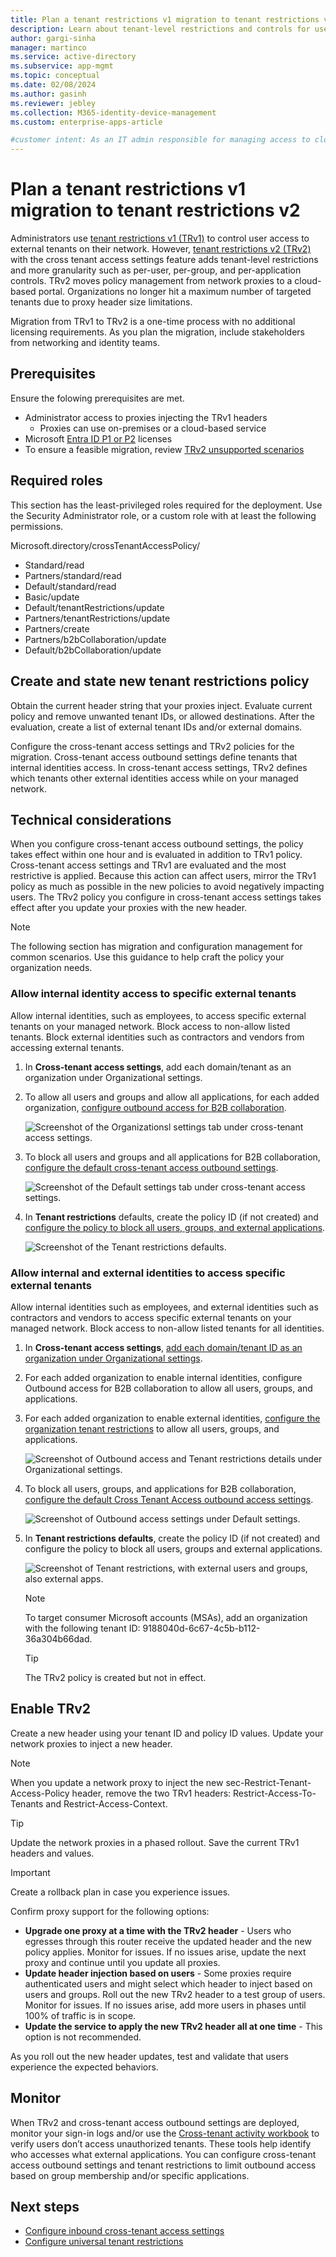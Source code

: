 ```yaml
---
title: Plan a tenant restrictions v1 migration to tenant restrictions v2
description: Learn about tenant-level restrictions and controls for users, groups, and applications, also policy management in a cloud-based portal. 
author: gargi-sinha
manager: martinco
ms.service: active-directory
ms.subservice: app-mgmt
ms.topic: conceptual
ms.date: 02/08/2024
ms.author: gasinh
ms.reviewer: jebley
ms.collection: M365-identity-device-management
ms.custom: enterprise-apps-article

#customer intent: As an IT admin responsible for managing access to cloud services, I want to restrict access to approved resources for users in my organization, so that I can ensure security and compliance.
---
```


# Plan a tenant restrictions v1 migration to tenant restrictions v2

Administrators use [tenant restrictions v1 (TRv1)](~/identity/enterprise-apps/tenant-restrictions.md) to control user access to external tenants on their network. However, [tenant restrictions v2 (TRv2)](~/tenant-restrictions-v2.md) with the cross tenant access settings feature adds tenant-level restrictions and more granularity such as per-user, per-group, and per-application controls. TRv2 moves policy management from network proxies to a cloud-based portal. Organizations no longer hit a maximum number of targeted tenants due to proxy header size limitations. 

Migration from TRv1 to TRv2 is a one-time process with no additional licensing requirements. As you plan the migration, include stakeholders from networking and identity teams. 

## Prerequisites

Ensure the folowing prerequisites are met. 

* Administrator access to proxies injecting the TRv1 headers
  * Proxies can use on-premises or a cloud-based service
* Microsoft [Entra ID P1 or P2](~/fundamentals/get-started-premium.md) licenses
* To ensure a feasible migration, review [TRv2 unsupported scenarios](~/tenant-restrictions-v2#unsupported-scenarios)

## Required roles

This section has the least-privileged roles required for the deployment. Use the Security Administrator role, or a custom role with at least the following permissions. 

Microsoft.directory/crossTenantAccessPolicy/ 

* Standard/read 
* Partners/standard/read 
* Default/standard/read 
* Basic/update 
* Default/tenantRestrictions/update 
* Partners/tenantRestrictions/update 
* Partners/create 
* Partners/b2bCollaboration/update 
* Default/b2bCollaboration/update 

## Create and state new tenant restrictions policy

Obtain the current header string that your proxies inject. Evaluate current policy and remove unwanted tenant IDs, or allowed destinations. After the evaluation, create a list of external tenant IDs and/or external domains. 

Configure the cross-tenant access settings and TRv2 policies for the migration. Cross-tenant access outbound settings define tenants that internal identities access. In cross-tenant access settings, TRv2 defines which tenants other external identities access while on your managed network. 

## Technical considerations

When you configure cross-tenant access outbound settings, the policy takes effect within one hour and is evaluated in addition to TRv1 policy. Cross-tenant access settings and TRv1 are evaluated and the most restrictive is applied. Because this action can affect users, mirror the TRv1 policy as much as possible in the new policies to avoid negatively impacting users. The TRv2 policy you configure in cross-tenant access settings takes effect after you update your proxies with the new header. 

   > [!NOTE]
   > The following section has migration and configuration management for common scenarios. Use this guidance to help craft the policy your organization needs. 

### Allow internal identity access to specific external tenants

Allow internal identities, such as employees, to access specific external tenants on your managed network. Block access to non-allow listed tenants. Block external identities such as contractors and vendors from accessing external tenants. 

1. In **Cross-tenant access settings**, add each domain/tenant as an organization under Organizational settings.
2. To allow all users and groups and allow all applications, for each added organization, [configure outbound access for B2B collaboration](~/cross-tenant-access-settings-b2b-collaboration#modify-outbound-access-settings). 

   ![Screenshot of the Organizationsl settings tab under cross-tenant access settings.](media/tenant-restrictions-migration/organizational-settings.png)

3. To block all users and groups and all applications for B2B collaboration, [configure the default cross-tenant access outbound settings](~/cross-tenant-access-settings-b2b-collaboration#configure-default-settings). 

   ![Screenshot of the Default settings tab under cross-tenant access settings.](media/tenant-restrictions-migration/default-settings.png)

4. In **Tenant restrictions** defaults, create the policy ID (if not created) and [configure the policy to block all users, groups, and external applications](~/tenant-restrictions-v2#configure-server-side-tenant-restrictions-v2-cloud-policy).

   ![Screenshot of the Tenant restrictions defaults.](media/tenant-restrictions-migration/tenant-restrictions-default.png)

### Allow internal and external identities to access specific external tenants 

Allow internal identities such as employees, and external identities such as contractors and vendors to access specific external tenants on your managed network. Block access to non-allow listed tenants for all identities.  

1. In **Cross-tenant access settings**, [add each domain/tenant ID as an organization under Organizational settings](~/cross-tenant-access-settings-b2b-collaboration.md).
2. For each added organization to enable internal identities, configure Outbound access for B2B collaboration to allow all users, groups, and applications.
3. For each added organization to enable external identities, [configure the organization tenant restrictions](/tenant-restrictions-v2#step-2-configure-tenant-restrictions-v2-for-specific-partners) to allow all users, groups, and applications.  

   ![Screenshot of Outbound access and Tenant restrictions details under Organizational settings.](media/tenant-restrictions-migration/organizational-settings-outbound.png)

4. To block all users, groups, and applications for B2B collaboration, [configure the default Cross Tenant Access outbound access settings](~/cross-tenant-access-settings-b2b-collaboration#configure-default-settings). 

   ![Screenshot of Outbound access settings under Default settings.](media/tenant-restrictions-migration/default-settings-outbound.png)

5. In **Tenant restrictions defaults**, create the policy ID (if not created) and configure the policy to block all users, groups and external applications.  

   ![Screenshot of Tenant restrictions, with external users and groups, also external apps.](media/tenant-restrictions-migration/tenant-restrictions-applies.png)

   > [!NOTE]
   > To target consumer Microsoft accounts (MSAs), add an organization with the following tenant ID: 9188040d-6c67-4c5b-b112-36a304b66dad. 

   > [!TIP]
   > The TRv2 policy is created but not in effect.

## Enable TRv2

Create a new header using your tenant ID and policy ID values. Update your network proxies to inject a new header. 

   > [!NOTE]
   > When you update a network proxy to inject the new sec-Restrict-Tenant-Access-Policy header, remove the two TRv1 headers: Restrict-Access-To-Tenants and Restrict-Access-Context.  

   > [!TIP]
   > Update the network proxies in a phased rollout. Save the current TRv1 headers and values.  

   > [!IMPORTANT]
   > Create a rollback plan in case you experience issues. 

Confirm proxy support for the following options: 

* **Upgrade one proxy at a time with the TRv2 header** - Users who egresses through this router receive the updated header and the new policy applies. Monitor for issues. If no issues arise, update the next proxy and continue until you update all proxies. 
* **Update header injection based on users** - Some proxies require authenticated users and might select which header to inject based on users and groups. Roll out the new TRv2 header to a test group of users. Monitor for issues. If no issues arise, add more users in phases until 100% of traffic is in scope. 
* **Update the service to apply the new TRv2 header all at one time** - This option is not recommended. 

As you roll out the new header updates, test and validate that users experience the expected behaviors. 

## Monitor

When TRv2 and cross-tenant access outbound settings are deployed, monitor your sign-in logs and/or use the [Cross-tenant activity workbook](~/identity/monitoring-health/workbook-cross-tenant-access-activity.md) to verify users don’t access unauthorized tenants. These tools help identify who accesses what external applications. You can configure cross-tenant access outbound settings and tenant restrictions to limit outbound access based on group membership and/or specific applications. 

## Next steps

* [Configure inbound cross-tenant access settings](~/cross-tenant-access-settings-b2b-collaboration.md)
* [Configure universal tenant restrictions](~/global-secure-access/how-to-universal-tenant-restrictions.md)

